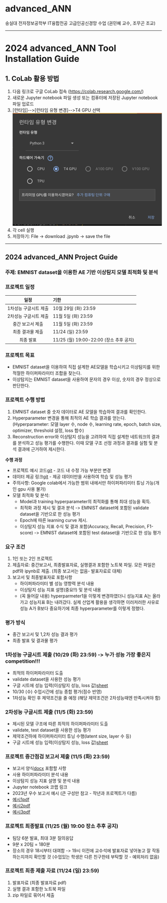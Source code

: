 # advanced_ANN
숭실대 전자정보공학부 IT융합전공 고급인공신경망 수업 (권민혜 교수, 조무곤 조교)

---

# 2024 advanced_ANN Tool Installation Guide
## 1. CoLab 활용 방법
1. 다음 링크로 구글 CoLab 접속 (https://colab.research.google.com/)
2. 새로운 Jupyter notebook 파일 생성 또는 컴퓨터에 저장된 Jupyter notebook 파일 업로드
3. [런타임]-->[런타임 유형 변경]-->T4 GPU 선택
   ![img.png](2024/img/img1.png)
4. 각 cell 실행
5. 저장하기: File -> download .jpynb -> save the file

---

## 2024 advanced_ANN Project Guide
### 주제: EMNIST dataset을 이용한 AE 기반 이상탐지 모델 최적화 및 분석
### 프로젝트 일정

|      일정       | 기한                    |
|:-------------:|:----------------------|
|    1차성능 구글시트 제출    | 10월 29일 (화) 23:59 |
|    2차성능 구글시트 제출     | 11월 5일 (화) 23:59 |
|     중간 보고서 제출     | 11월 5일 (화) 23:59 |
|   최종 결과물 제출   | 11/24 (일) 23:59 |
|     최종 발표     | 11/25 (월) 19:00-22:00 (장소 추후 공지) |

### 프로젝트 목표
- EMNIST dataset을 이용하여 직접 설계한 AE모델을 학습시키고 이상탐지를 위한 적절한 하이퍼파라미터 조합을 찾는다.
- 이상탐지는 EMNIST dataset을 사용하여 문자의 경우 이상, 숫자의 경우 정상으로 판단한다.

### 프로젝트 수행 방법
1. EMNIST dataset 중 숫자 데이터로 AE 모델을 학습하여 결과를 확인한다.
2. Hyperparameter 변경을 통해 최적의 AE 학습 결과를 얻는다. (Hyperparameter: 모델 layer 수, node 수, learning rate, epoch, batch size, optimizer, threshold 설정, loss 함수)
3. Reconstruction error와 이상탐지 성능을 고려하여 직접 설계한 네트워크의 결과를 분석하고 성능 평가를 수행한다. 이때 모델 구조 선정 과정과 결과를 실험 및 분석 결과에 근거하여 제시한다.

**수행 과정**
- 프로젝트 예시 코드[git](https://github.com/bmil-ssu/advanced_ann/blob/main/2024/Code/Advanced_Ann_project.ipynb) - 코드 내 수정 가능 부분만 변경
- 데이터 제공 링크[git](https://github.com/bmil-ssu/advanced_ann/blob/main/2024/Dataset/Data.md) - 제공 데이터만을 사용하여 학습 및 성능 평가
- 주의사항: Google colab에서 가능한 범위 내에서만 하이퍼파리미터 튜닝 가능(개인 gpu 사용 불가)
- 모델 최적화 및 분석:
   - Model과 training hyperparameter의 최적화를 통해 최대 성능을 획득.
   - 최적화 과정 제시 및 결과 분석 -> EMNIST dataset에 포함된 validate dataset을 기반으로 한 성능 평가
   - Epoch에 따른 learning curve 제시.
   - 이상탐지 성능 지표 수식 및 결과 포함(Accuracy, Recall, Precision, F1-score) -> EMNIST dataset에 포함된 test dataset을 기반으로 한 성능 평가

### 요구 조건
1. 1인 또는 2인 프로젝트
2. 제출자료: 중간보고서, 최종발표자료, 실행결과 포함한 노트북 파일. 모든 파일은 pdf와 ipynb로 제출. (최종 보고서는 없음- 발표자료로 대체)
3. 보고서 및 최종발표자료 포함사항
   - 하이퍼파라미터 별 성능 영향력 분석 내용
   - 이상탐지 성능 지표 설명(중요!!) 및 분석 내용 
   - (꼭 들어갈 내용) hyperparmeter1을 이렇게 변경하였더니 성능지표 A는 올라가고 성능지표 B는 내려갔다. 실제 산업계 활용을 생각하면 이러저러한 사유로 성능 A가 B보다 중요하기에 최종 hyperparameter를 이렇게 정했다.

### 평가 방식
- 중간 보고서 및 1,2차 성능 결과 평가
- 최종 발표 및 결과물 평가

### 1차성능 구글시트 제출 (10/29 (화) 23:59) -> 누가 성능 가장 좋은지 competition!!!
- 최적의 하이퍼파라미터 도출
- validate dataset을 사용한 성능 평가
- 구글 시트에 성능 입력(이상탐지 성능, loss 값)[sheet](https://docs.google.com/spreadsheets/d/1s1Ylj7ZBZPjnHhEU7gBR7HI9Xdqe584pd9LaUTmBwHc/edit?usp=sharing)
- 10/30 (수) 수업시간에 성능 종합 평가(점수 반영)
- 1차성능 확인 후 제약조건을 줄 예정 (해당 제약조건은 2차성능때엔 만족시켜야 함)

### 2차성능 구글시트 제출 (11/5 (화) 23:59)
- 제시된 모델 구조에 따른 최적의 하이퍼파라미터 도출
- validate, test dataset을 사용한 성능 평가
- 제약조건하에 하이퍼파리미터 튜닝 수행(latent size, layer 수 등)
- 구글 시트에 성능 입력(이상탐지 성능, loss 값)[sheet](https://docs.google.com/spreadsheets/d/1s1Ylj7ZBZPjnHhEU7gBR7HI9Xdqe584pd9LaUTmBwHc/edit?usp=sharing)

### 프로젝트 중간점검 보고서 제출 (11/5 (화) 23:59)
- 보고서 양식[docx](https://docs.google.com/document/d/1sC790ydDjOc1SSC0iIX1TJ7t02GId3QY/edit?usp=sharing&ouid=115661534345468656315&rtpof=true&sd=true)
포함할 사항
- 사용 하이퍼파라미터 분석 내용
- 이상탐지 성능 지표 설명 및 분석 내용
- Jupyter notebook 코랩 링크
- 2023년 우수 보고서 예시 (큰 구성만 참고 - 작년과 프로젝트가 다름)
- [예시1pdf](https://drive.google.com/file/d/1UO7IuZuZ7qeiUjkokdktSpolyNymDMp3/view?usp=sharing)
- [예시2pdf](https://drive.google.com/file/d/1fpKmHZdtPpHIQL_kYANuYtTGVgQLsQRW/view?usp=sharing)
- [예시3pdf](https://drive.google.com/file/d/1hXxi-sG-P6Tqq7jBf0SZ5bhqoB1GSIr8/view?usp=sharing)

### 프로젝트 최종발표 (11/25 (월) 19:00 장소 추후 공지)
- 팀당 6분 발표, 최대 3분 질의응답
- 9분 x 20팀 = 180분
- 장소의 경우 18시부터 대여함 -> 19시 이전에 교수석에 발표자료 넣어놓고 잘 작동하는지까지 확인할 것 (수업있는 학생은 다른 친구한테 부탁할 것 - 예외처리 없음)
### 프로젝트 최종 제출 자료 (11/24 (일) 23:59)
1) 발표자료 (최종 발표자료 pdf)
2) 실행 결과 포함한 노트북 파일
3) zip 파일로 묶어서 제출
  

